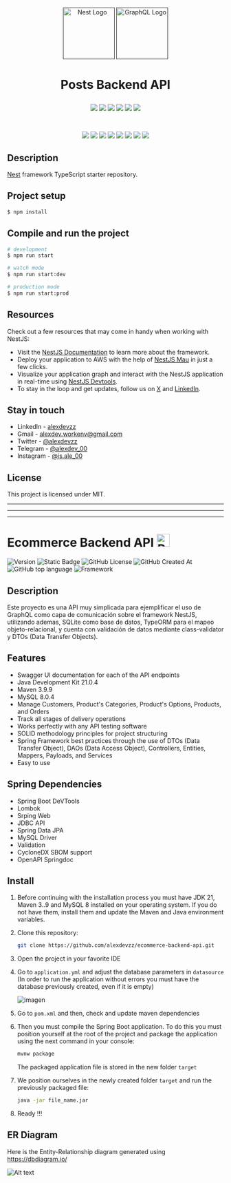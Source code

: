 <p align="center">
  <a href="" target="blank"><img src="https://nestjs.com/img/logo-small.svg" width="120" alt="Nest Logo" /></a>
  <a href="" target="blank"><img src="https://github.com/user-attachments/assets/e8ad12ee-46e0-456e-809b-db050ed33dea" width="120" alt="GraphQL Logo" /></a>
</p>

#  <p align="center"><strong>Posts Backend API</strong></p>
<p align="center">
<a href="" target="_blank"><img src="https://img.shields.io/badge/version-1.0.0-blue"  /></a>
<a href="" target="_blank"><img src="https://img.shields.io/badge/build-develop-red"  /></a>
<a href="" target="_blank"><img src="https://img.shields.io/github/license/alexdevzz/nest-posts-graphql?color=gren"  /></a>
<a href="" target="_blank"><img src="https://img.shields.io/github/created-at/alexdevzz/nest-posts-graphql"  /></a>
<a href="" target="_blank"><img src="https://img.shields.io/github/languages/top/alexdevzz/nest-posts-graphql?color=purple"  /></a>
<a href="" target="_blank"><img src="https://img.shields.io/badge/framework-NestJS-darkred"  /></a>
</p>
</br>
<p align="center">
<a href="" target="_blank"><img src="https://img.shields.io/badge/nestjs-%23E0234E.svg?style=for-the-badge&logo=nestjs&logoColor=white"  /></a>
<a href="" target="_blank"><img src="https://img.shields.io/badge/typescript-%23007ACC.svg?style=for-the-badge&logo=typescript&logoColor=white"  /></a>
<a href="" target="_blank"><img src="https://img.shields.io/badge/TypeORM-FE0803.svg?style=for-the-badge&logo=typeorm&logoColor=white"  /></a>
<a href="" target="_blank"><img src="https://img.shields.io/badge/sqlite-%2307405e.svg?style=for-the-badge&logo=sqlite&logoColor=white"  /></a>
<a href="" target="_blank"><img src="https://img.shields.io/badge/-GraphQL-E10098?style=for-the-badge&logo=graphql&logoColor=white"  /></a>
<a href="" target="_blank"><img src="https://img.shields.io/badge/node.js-6DA55F?style=for-the-badge&logo=node.js&logoColor=white"  /></a>
<a href="" target="_blank"><img src="https://img.shields.io/badge/ESLint-4B3263?style=for-the-badge&logo=eslint&logoColor=white"  /></a>
<a href="" target="_blank"><img src="https://img.shields.io/badge/prettier-%23F7B93E.svg?style=for-the-badge&logo=prettier&logoColor=black"  /></a>
</p>
 

## Description

[Nest](https://github.com/nestjs/nest) framework TypeScript starter repository.

## Project setup

```bash
$ npm install
```

## Compile and run the project

```bash
# development
$ npm run start

# watch mode
$ npm run start:dev

# production mode
$ npm run start:prod
```





## Resources

Check out a few resources that may come in handy when working with NestJS:

- Visit the [NestJS Documentation](https://docs.nestjs.com) to learn more about the framework.
- Deploy your application to AWS with the help of [NestJS Mau](https://mau.nestjs.com) in just a few clicks.
- Visualize your application graph and interact with the NestJS application in real-time using [NestJS Devtools](https://devtools.nestjs.com).
- To stay in the loop and get updates, follow us on [X](https://x.com/nestframework) and [LinkedIn](https://linkedin.com/company/nestjs).

## Stay in touch

- LinkedIn - [alexdevzz](https://www.linkedin.com/in/alexdevzz/)
- Gmail - [alexdev.workenv@gmail.com](mailto:alexdev.workenv@gmail.com)
- Twitter - [@alexdevzz](https://x.com/alexdevzz)
- Telegram - [@alexdev_00](https://t.me/alexdev_00)
- Instagram - [@is.ale_00](https://www.instagram.com/is.ale_00/)

## License

This project is licensed under MIT.

---
---
---
# Ecommerce Backend API <img src="https://github.com/user-attachments/assets/85abb686-eebf-4dce-aebb-1e833ea9d0df" alt="React" width="30" height="30">
![Version](https://img.shields.io/badge/version-1.0.0-blue)
![Static Badge](https://img.shields.io/badge/build-in_deploy-red)
![GitHub License](https://img.shields.io/github/license/alexdevzz/ecommerce-backend-api?color=gren)
![GitHub Created At](https://img.shields.io/github/created-at/alexdevzz/ecommerce-backend-api)
![GitHub top language](https://img.shields.io/github/languages/top/alexdevzz/ecommerce-backend-api?color=purple)
![Framework](https://img.shields.io/badge/framework-Spring-gren)

## Description
Este proyecto es una API muy simplicada para ejemplificar el uso de GraphQL como capa de comunicación sobre el framework NestJS, utilizando ademas, SQLite como base de datos, TypeORM para el mapeo objeto-relacional, y cuenta con validación de datos mediante class-validator y DTOs (Data Transfer Objects).

## Features
- Swagger UI documentation for each of the API endpoints
- Java Development Kit 21.0.4
- Maven 3.9.9
- MySQL 8.0.4
- Manage Customers, Product's Categories, Product's Options, Products, and Orders
- Track all stages of delivery operations
- Works perfectly with any API testing software
- SOLID methodology principles for project structuring
- Spring Framework best practices through the use of DTOs (Data Transfer Object), DAOs (Data Access Object), Controllers, Entities, Mappers, Payloads, and Services
- Easy to use

## Spring Dependencies
- Spring Boot DeVTools
- Lombok
- Srping Web
- JDBC API
- Spring Data JPA
- MySQL Driver
- Validation
- CycloneDX SBOM support
- OpenAPI Springdoc

## Install
1. Before continuing with the installation process you must have JDK 21, Maven 3..9 and MySQL 8 installed on your operating system. If you do not have them, install them and update the Maven and Java environment variables.
   
2. Clone this repository:
   ```bash
   git clone https://github.com/alexdevzz/ecommerce-backend-api.git
   ```
3. Open the project in your favorite IDE
   
4. Go to ```application.yml``` and adjust the database parameters in ```datasource``` (In order to run the application without errors you must have the database previously created, even if it is empty)
 
   ![imagen](https://github.com/user-attachments/assets/ae90c13c-7846-443e-b448-c9bab1d37034)
   
6. Go to ```pom.xml``` and then, check and update maven dependencies
   
7. Then you must compile the Spring Boot application. To do this you must position yourself at the root of the project and package the application using the next command in your console:
   ``` bash
   mvnw package
   ```
   The packaged application file is stored in the new folder ```target```
   
8. We position ourselves in the newly created folder ```target``` and run the previously packaged file:
    ``` bash
    java -jar file_name.jar
    ```

8. Ready !!!

## ER Diagram
Here is the Entity-Relationship diagram generated using https://dbdiagram.io/

![Alt text](src/main/resources/bd_diagram.png)

